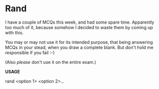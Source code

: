 # Rand

I have a couple of MCQs this week, and had some spare time. Apparently too much of it, because somehow I decided to waste them by coming up with this.

You may or may not use it for its intended purpose, that being answering MCQs in your stead, when you draw a complete blank. But don't hold me responsible 
if you fail :-)

(Also *please* don't use it on the entire exam.)

**USAGE**

rand <option 1> <option 2>... <option n>
